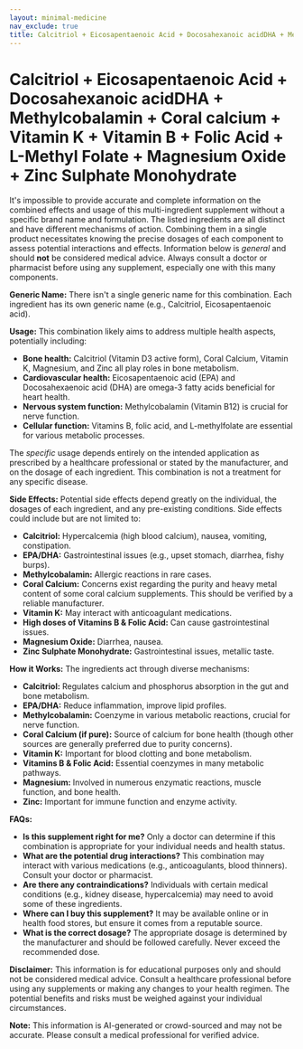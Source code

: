 ```yaml
---
layout: minimal-medicine
nav_exclude: true
title: Calcitriol + Eicosapentaenoic Acid + Docosahexanoic acidDHA + Methylcobalamin + Coral calcium + Vitamin K + Vitamin B + Folic Acid + L-Methyl Folate + Magnesium Oxide + Zinc Sulphate Monohydrate
---
```


# Calcitriol + Eicosapentaenoic Acid + Docosahexanoic acidDHA + Methylcobalamin + Coral calcium + Vitamin K + Vitamin B + Folic Acid + L-Methyl Folate + Magnesium Oxide + Zinc Sulphate Monohydrate

It's impossible to provide accurate and complete information on the combined effects and usage of this multi-ingredient supplement without a specific brand name and formulation.  The listed ingredients are all distinct and have different mechanisms of action.  Combining them in a single product necessitates knowing the precise dosages of each component to assess potential interactions and effects.  Information below is *general* and should **not** be considered medical advice.  Always consult a doctor or pharmacist before using any supplement, especially one with this many components.

**Generic Name:**  There isn't a single generic name for this combination.  Each ingredient has its own generic name (e.g., Calcitriol, Eicosapentaenoic acid).

**Usage:** This combination likely aims to address multiple health aspects, potentially including:

* **Bone health:** Calcitriol (Vitamin D3 active form), Coral Calcium, Vitamin K, Magnesium, and Zinc all play roles in bone metabolism.
* **Cardiovascular health:** Eicosapentaenoic acid (EPA) and Docosahexaenoic acid (DHA) are omega-3 fatty acids beneficial for heart health.
* **Nervous system function:** Methylcobalamin (Vitamin B12) is crucial for nerve function.
* **Cellular function:** Vitamins B, folic acid, and L-methylfolate are essential for various metabolic processes.

The *specific* usage depends entirely on the intended application as prescribed by a healthcare professional or stated by the manufacturer, and on the dosage of each ingredient.  This combination is not a treatment for any specific disease.

**Side Effects:**  Potential side effects depend greatly on the individual, the dosages of each ingredient, and any pre-existing conditions.  Side effects could include but are not limited to:

* **Calcitriol:** Hypercalcemia (high blood calcium), nausea, vomiting, constipation.
* **EPA/DHA:**  Gastrointestinal issues (e.g., upset stomach, diarrhea, fishy burps).
* **Methylcobalamin:**  Allergic reactions in rare cases.
* **Coral Calcium:**  Concerns exist regarding the purity and heavy metal content of some coral calcium supplements.  This should be verified by a reliable manufacturer.
* **Vitamin K:**  May interact with anticoagulant medications.
* **High doses of Vitamins B & Folic Acid:**  Can cause gastrointestinal issues.
* **Magnesium Oxide:**  Diarrhea, nausea.
* **Zinc Sulphate Monohydrate:**  Gastrointestinal issues, metallic taste.


**How it Works:**  The ingredients act through diverse mechanisms:

* **Calcitriol:** Regulates calcium and phosphorus absorption in the gut and bone metabolism.
* **EPA/DHA:** Reduce inflammation, improve lipid profiles.
* **Methylcobalamin:**  Coenzyme in various metabolic reactions, crucial for nerve function.
* **Coral Calcium (if pure):**  Source of calcium for bone health (though other sources are generally preferred due to purity concerns).
* **Vitamin K:**  Important for blood clotting and bone metabolism.
* **Vitamins B & Folic Acid:**  Essential coenzymes in many metabolic pathways.
* **Magnesium:**  Involved in numerous enzymatic reactions, muscle function, and bone health.
* **Zinc:**  Important for immune function and enzyme activity.


**FAQs:**

* **Is this supplement right for me?**  Only a doctor can determine if this combination is appropriate for your individual needs and health status.
* **What are the potential drug interactions?**  This combination may interact with various medications (e.g., anticoagulants, blood thinners).  Consult your doctor or pharmacist.
* **Are there any contraindications?**  Individuals with certain medical conditions (e.g., kidney disease, hypercalcemia) may need to avoid some of these ingredients.
* **Where can I buy this supplement?**  It may be available online or in health food stores, but ensure it comes from a reputable source.
* **What is the correct dosage?**  The appropriate dosage is determined by the manufacturer and should be followed carefully.  Never exceed the recommended dose.


**Disclaimer:**  This information is for educational purposes only and should not be considered medical advice. Consult a healthcare professional before using any supplements or making any changes to your health regimen.  The potential benefits and risks must be weighed against your individual circumstances.


**Note:** This information is AI-generated or crowd-sourced and may not be accurate. Please consult a medical professional for verified advice.